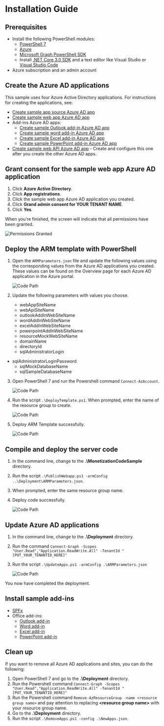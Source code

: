 # Installation Guide

## Prerequisites

- Install the following PowerShell modules:
   - [PowerShell 7]( https://github.com/PowerShell/PowerShell/releases/tag/v7.0.0 )
   - [Azure](https://docs.microsoft.com/en-us/powershell/azure/install-az-ps?view=azps-3.1.0)
   - [Microsoft Graph PowerShell SDK](https://github.com/microsoftgraph/msgraph-sdk-powershell)
   - Install [.NET Core 3.0 SDK](https://dotnet.microsoft.com/download/dotnet-core/3.0) and a text editor like Visual Studio or [Visual Studio Code](https://code.visualstudio.com)
- Azure subscription and an admin account

## Create the Azure AD applications

This sample uses four Azure Active Directory applications. For instructions for creating the applications, see:

- [Create sample app source Azure AD app](CreateSampleAppSourceAADApp.md)
- [Create sample web app Azure AD app](CreateSampleWebAppAADApp.md)
- Add-ins Azure AD apps:
   - [Create sample Outlook add-in Azure AD app](CreateSampleOutlookAddInAADApp.md) 
   - [Create sample word add-in Azure AD app](CreateSampleWordAddInAADApp.md) 
   - [Create sample Excel add-in Azure AD app](CreateSampleExcelAddInAADApp.md) 
   - [Create sample PowerPoint add-in Azure AD app](CreateSamplePowerPointAddInAADApp.md) 
- [Create sample web API Azure AD app](CreateSampleWebAPIAADApp.md) - Create and configure this one after you create the other Azure AD apps. 

## Grant consent for the sample web app Azure AD application

1. Click **Azure Active Directory**.
1. Click **App registrations**.
1. Click the sample web app Azure AD application you created. 
1. Click **Grand admin consent for YOUR TENANT NAME**.
1. Click **Yes**.

When you're finished, the screen will indicate that all permissions have been granted.

![Permissions Granted](./Images/web-app-aad-app-01.png)

## Deploy the ARM template with PowerShell

1. Open the `ARMParameters.json` file and update the following values using the corresponding values from the Azure AD applications you created. These values can be found on the Overview page for each Azure AD application in the Azure portal.

   ![Code Path](Images/6.png)
   
2. Update the following parameters with values you choose.
   - webAppSiteName
   - webApiSiteName
   - outlookAddInWebSiteName
   - wordAddInWebSiteName
   - excelAddInWebSiteName
   - powerpointAddInWebSiteName
   - resourceMockWebSiteName
   - domainName
   - directoryId
   - sqlAdministratorLogin
- sqlAdministratorLoginPassword
   - sqlMockDatabaseName
   - sqlSampleDatabaseName
   
3. Open PowerShell 7 and run the Powershell command `Connect-AzAccount`.

   ![Code Path](Images/7.png)

5. Run the script `.\DeployTemplate.ps1`. When prompted, enter the name of the resource group to create.

   ![Code Path](Images/8.png)

5. Deploy ARM Template successfully.

   ![Code Path](Images/9.png)   

## Compile and deploy the server code

1. In the command line, change to the **.\MonetizationCodeSample** directory.

1. Run the script `.\PublishWebapp.ps1 -armConfig ..\Deployment\ARMParameters.json`. 
   
1. When prompted, enter the same resource group name.
   
1. Deploy code successfully.
   
   ![Code Path](Images/10.png)

## Update Azure AD applications

1. In the command line, change to the **.\Deployment** directory.
1. Run the command `Connect-Graph -Scopes "User.Read","Application.ReadWrite.All" -TenantId "[PUT_YOUR_TENANTID_HERE]"`
1. Run the script `.\UpdateApps.ps1 -armConfig .\ARMParameters.json ` 

   ![Code Path](Images/11.png)

You now have completed the deployment.

## Install sample add-ins

- [SPFx](./SPFx/DeploymentGuide.md)
- Office add-ins:
   -  [Outlook add-in](./AddIn/OutlookAddInDeploymentGuide.md)
   -  [Word add-in](./AddIn/WordAddInDeploymentGuide.md)
   -  [Excel add-in](./AddIn/ExcelAddInDeploymentGuide.md)
   -  [PowerPoint add-in](./AddIn/PowerPointAddInDeploymentGuide.md)

## Clean up

If you want to remove all Azure AD applications and sites, you can do the following:

1. Open PowerShell 7 and go to the **.\Deployment** directory.
1. Run the Powershell command `Connect-Graph -Scopes "User.Read","Application.ReadWrite.All" -TenantId "[PUT_YOUR_TENANTID_HERE]"`
1. Run the Powershell command `Remove-AzResourceGroup -name <resource group name>` and pay attention to replacing **&lt;resource group name&gt;** with your resource group name.
1. Go to the **.\Deployment** directory.
1. Run the script `.\RemoveApps.ps1 -config .\NewApps.json`.
